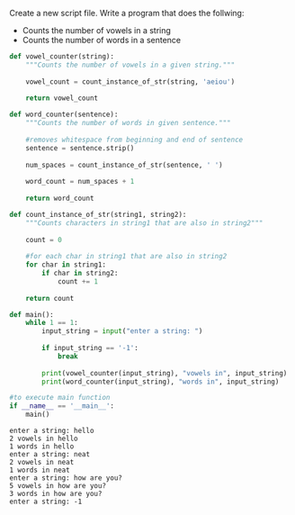 Create a new script file. Write a program that does the follwing:
- Counts the number of vowels in a string
- Counts the number of words in a sentence


```python
def vowel_counter(string):
    """Counts the number of vowels in a given string."""
    
    vowel_count = count_instance_of_str(string, 'aeiou')
    
    return vowel_count

def word_counter(sentence):
    """Counts the number of words in given sentence."""
    
    #removes whitespace from beginning and end of sentence
    sentence = sentence.strip()
    
    num_spaces = count_instance_of_str(sentence, ' ')
            
    word_count = num_spaces + 1
    
    return word_count

def count_instance_of_str(string1, string2):
    """Counts characters in string1 that are also in string2"""
    
    count = 0
    
    #for each char in string1 that are also in string2
    for char in string1:
        if char in string2:
            count += 1
            
    return count

def main():
    while 1 == 1:
        input_string = input("enter a string: ")
        
        if input_string == '-1':
            break
            
        print(vowel_counter(input_string), "vowels in", input_string)
        print(word_counter(input_string), "words in", input_string)

#to execute main function
if __name__ == '__main__':
    main()
```

    enter a string: hello
    2 vowels in hello
    1 words in hello
    enter a string: neat
    2 vowels in neat
    1 words in neat
    enter a string: how are you?
    5 vowels in how are you?
    3 words in how are you?
    enter a string: -1
    


```python

```
